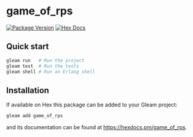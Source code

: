 # game_of_rps

[![Package Version](https://img.shields.io/hexpm/v/game_of_rps)](https://hex.pm/packages/game_of_rps)
[![Hex Docs](https://img.shields.io/badge/hex-docs-ffaff3)](https://hexdocs.pm/game_of_rps/)

## Quick start

```sh
gleam run   # Run the project
gleam test  # Run the tests
gleam shell # Run an Erlang shell
```

## Installation

If available on Hex this package can be added to your Gleam project:

```sh
gleam add game_of_rps
```

and its documentation can be found at <https://hexdocs.pm/game_of_rps>.
